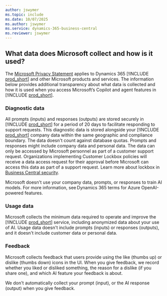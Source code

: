 ```yaml
---
author: jswymer
ms.topic: include
ms.date: 10/07/2025
ms.author: jswymer
ms.service: dynamics-365-business-central
ms.reviewer: jswymer
---
```


## What data does Microsoft collect and how is it used?

The [Microsoft Privacy Statement](https://go.microsoft.com/fwlink/?LinkId=521839) applies to Dynamics 365 [!INCLUDE [prod_short](prod_short.md)] and other Microsoft products and services. The information below provides additional transparency about what data is collected and how it is used when you access Microsoft’s Copilot and agent features in [!INCLUDE [prod_short](prod_short.md)].

### Diagnostic data  

All prompts (inputs) and responses (outputs) are stored securely in [!INCLUDE [prod_short](prod_short.md)] for a period of 20 days to facilitate responding to support requests. This diagnostic data is stored alongside your [!INCLUDE [prod_short](prod_short.md)] company data within the same geographic and compliance boundary. The data doesn't count against database quotas. Prompts and responses might include company data and personal data. The data can only be accessed by Microsoft personnel as part of a customer support request. Organizations implementing Customer Lockbox policies will receive a data access request for their approval before Microsoft can access this data as part of a support request. Learn more about lockbox in [Business Central security](/dynamics365/business-central/dev-itpro/security/security-online#customer-lockbox).

Microsoft doesn't use your company data, prompts, or responses to train AI models. For more information, see Dynamics 365 terms for Azure OpenAI-powered features.

### Usage data

Microsoft collects the minimum data required to operate and improve the [!INCLUDE [prod_short](prod_short.md)] service, including anonymized data about your use of AI. Usage data doesn't include prompts (inputs) or responses (outputs), and it doesn't include customer data or personal data.

### Feedback

Microsoft collects feedback that users provide using the like (thumbs up) or dislike (thumbs down) icons in the UI. When you give feedback, we record whether you liked or disliked something, the reason for a dislike (if you share one), and which AI feature your feedback is about.

We don't automatically collect your prompt (input), or the AI response (output) when you give feedback.